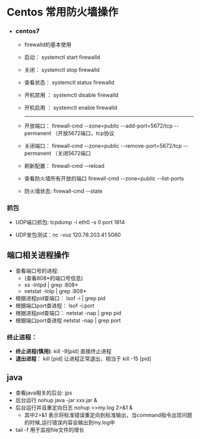 # Centos 常用防火墙操作

+ ### centos7 

  + firewalld的基本使用

  + 启动： systemctl start firewalld

  + 关闭： systemctl stop firewalld

  + 查看状态： systemctl status firewalld 

  + 开机禁用 ： systemctl disable firewalld

  + 开机启用 ： systemctl enable firewalld

    --------------------

  + 开放端口： firewall-cmd --zone=public --add-port=5672/tcp --permanent  （开放5672端口，tcp协议

  + 关闭端口： firewall-cmd --zone=public --remove-port=5672/tcp --permanent （关闭5672端口

  + 刷新配置： firewall-cmd --reload 

  + 查看防火墙所有开放的端口 firewall-cmd --zone=public --list-ports

  + 防火墙状态: firewall-cmd --state

  


### 抓包

+ UDP端口抓包: tcpdump -i eth0 -s 0 port 1814

+ UDP发包测试：nc -vuz 120.78.203.41 5060



## 端口相关进程操作

+ 查看端口号的进程:  
  +  (查看808*的端口号信息)   
  + ss -lntpd | grep :808* 
  + netstat -tnlp | grep :808* 
+ 根据进程pid查端口：       lsof -i | grep pid     
+ 根据端口port查进程：     lsof  -i:port          
+ 根据进程pid查端口：       netstat -nap | grep pid     
+ 根据端口port查进程         netstat -nap | grep port

### 终止进程：

+ **终止进程(慎用)**: kill -9[pid]    直接终止进程
+ **退出进程**： kill  [pid]   让进程正常退出，相当于 kill -15  [pid]



## java

+ 查看java相关的后台: jps
+ 后台运行    nohup java -jar xxx.jar &
+ 后台运行并且重定向日志  nohup <command> >>my.log 2>&1  & 
  + 其中2>&1 表示将标准错误重定向到标准输出，当command指令出现问题的时候,运行错误内容会输出到my.log中
+ tail -f  用于监视file文件的增长